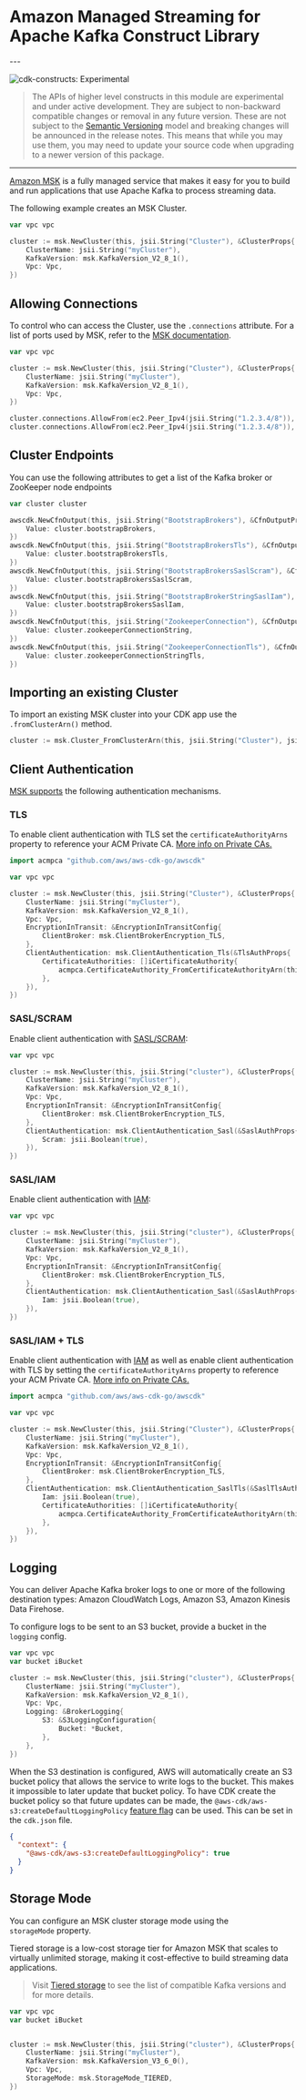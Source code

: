 # Amazon Managed Streaming for Apache Kafka Construct Library

<!--BEGIN STABILITY BANNER-->---


![cdk-constructs: Experimental](https://img.shields.io/badge/cdk--constructs-experimental-important.svg?style=for-the-badge)

> The APIs of higher level constructs in this module are experimental and under active development.
> They are subject to non-backward compatible changes or removal in any future version. These are
> not subject to the [Semantic Versioning](https://semver.org/) model and breaking changes will be
> announced in the release notes. This means that while you may use them, you may need to update
> your source code when upgrading to a newer version of this package.

---
<!--END STABILITY BANNER-->

[Amazon MSK](https://aws.amazon.com/msk/) is a fully managed service that makes it easy for you to build and run applications that use Apache Kafka to process streaming data.

The following example creates an MSK Cluster.

```go
var vpc vpc

cluster := msk.NewCluster(this, jsii.String("Cluster"), &ClusterProps{
	ClusterName: jsii.String("myCluster"),
	KafkaVersion: msk.KafkaVersion_V2_8_1(),
	Vpc: Vpc,
})
```

## Allowing Connections

To control who can access the Cluster, use the `.connections` attribute. For a list of ports used by MSK, refer to the [MSK documentation](https://docs.aws.amazon.com/msk/latest/developerguide/client-access.html#port-info).

```go
var vpc vpc

cluster := msk.NewCluster(this, jsii.String("Cluster"), &ClusterProps{
	ClusterName: jsii.String("myCluster"),
	KafkaVersion: msk.KafkaVersion_V2_8_1(),
	Vpc: Vpc,
})

cluster.connections.AllowFrom(ec2.Peer_Ipv4(jsii.String("1.2.3.4/8")), ec2.Port_Tcp(jsii.Number(2181)))
cluster.connections.AllowFrom(ec2.Peer_Ipv4(jsii.String("1.2.3.4/8")), ec2.Port_Tcp(jsii.Number(9094)))
```

## Cluster Endpoints

You can use the following attributes to get a list of the Kafka broker or ZooKeeper node endpoints

```go
var cluster cluster

awscdk.NewCfnOutput(this, jsii.String("BootstrapBrokers"), &CfnOutputProps{
	Value: cluster.bootstrapBrokers,
})
awscdk.NewCfnOutput(this, jsii.String("BootstrapBrokersTls"), &CfnOutputProps{
	Value: cluster.bootstrapBrokersTls,
})
awscdk.NewCfnOutput(this, jsii.String("BootstrapBrokersSaslScram"), &CfnOutputProps{
	Value: cluster.bootstrapBrokersSaslScram,
})
awscdk.NewCfnOutput(this, jsii.String("BootstrapBrokerStringSaslIam"), &CfnOutputProps{
	Value: cluster.bootstrapBrokersSaslIam,
})
awscdk.NewCfnOutput(this, jsii.String("ZookeeperConnection"), &CfnOutputProps{
	Value: cluster.zookeeperConnectionString,
})
awscdk.NewCfnOutput(this, jsii.String("ZookeeperConnectionTls"), &CfnOutputProps{
	Value: cluster.zookeeperConnectionStringTls,
})
```

## Importing an existing Cluster

To import an existing MSK cluster into your CDK app use the `.fromClusterArn()` method.

```go
cluster := msk.Cluster_FromClusterArn(this, jsii.String("Cluster"), jsii.String("arn:aws:kafka:us-west-2:1234567890:cluster/a-cluster/11111111-1111-1111-1111-111111111111-1"))
```

## Client Authentication

[MSK supports](https://docs.aws.amazon.com/msk/latest/developerguide/kafka_apis_iam.html) the following authentication mechanisms.

### TLS

To enable client authentication with TLS set the `certificateAuthorityArns` property to reference your ACM Private CA. [More info on Private CAs.](https://docs.aws.amazon.com/msk/latest/developerguide/msk-authentication.html)

```go
import acmpca "github.com/aws/aws-cdk-go/awscdk"

var vpc vpc

cluster := msk.NewCluster(this, jsii.String("Cluster"), &ClusterProps{
	ClusterName: jsii.String("myCluster"),
	KafkaVersion: msk.KafkaVersion_V2_8_1(),
	Vpc: Vpc,
	EncryptionInTransit: &EncryptionInTransitConfig{
		ClientBroker: msk.ClientBrokerEncryption_TLS,
	},
	ClientAuthentication: msk.ClientAuthentication_Tls(&TlsAuthProps{
		CertificateAuthorities: []iCertificateAuthority{
			acmpca.CertificateAuthority_FromCertificateAuthorityArn(this, jsii.String("CertificateAuthority"), jsii.String("arn:aws:acm-pca:us-west-2:1234567890:certificate-authority/11111111-1111-1111-1111-111111111111")),
		},
	}),
})
```

### SASL/SCRAM

Enable client authentication with [SASL/SCRAM](https://docs.aws.amazon.com/msk/latest/developerguide/msk-password.html):

```go
var vpc vpc

cluster := msk.NewCluster(this, jsii.String("cluster"), &ClusterProps{
	ClusterName: jsii.String("myCluster"),
	KafkaVersion: msk.KafkaVersion_V2_8_1(),
	Vpc: Vpc,
	EncryptionInTransit: &EncryptionInTransitConfig{
		ClientBroker: msk.ClientBrokerEncryption_TLS,
	},
	ClientAuthentication: msk.ClientAuthentication_Sasl(&SaslAuthProps{
		Scram: jsii.Boolean(true),
	}),
})
```

### SASL/IAM

Enable client authentication with [IAM](https://docs.aws.amazon.com/msk/latest/developerguide/iam-access-control.html):

```go
var vpc vpc

cluster := msk.NewCluster(this, jsii.String("cluster"), &ClusterProps{
	ClusterName: jsii.String("myCluster"),
	KafkaVersion: msk.KafkaVersion_V2_8_1(),
	Vpc: Vpc,
	EncryptionInTransit: &EncryptionInTransitConfig{
		ClientBroker: msk.ClientBrokerEncryption_TLS,
	},
	ClientAuthentication: msk.ClientAuthentication_Sasl(&SaslAuthProps{
		Iam: jsii.Boolean(true),
	}),
})
```

### SASL/IAM + TLS

Enable client authentication with [IAM](https://docs.aws.amazon.com/msk/latest/developerguide/iam-access-control.html)
as well as enable client authentication with TLS by setting the `certificateAuthorityArns` property to reference your ACM Private CA. [More info on Private CAs.](https://docs.aws.amazon.com/msk/latest/developerguide/msk-authentication.html)

```go
import acmpca "github.com/aws/aws-cdk-go/awscdk"

var vpc vpc

cluster := msk.NewCluster(this, jsii.String("Cluster"), &ClusterProps{
	ClusterName: jsii.String("myCluster"),
	KafkaVersion: msk.KafkaVersion_V2_8_1(),
	Vpc: Vpc,
	EncryptionInTransit: &EncryptionInTransitConfig{
		ClientBroker: msk.ClientBrokerEncryption_TLS,
	},
	ClientAuthentication: msk.ClientAuthentication_SaslTls(&SaslTlsAuthProps{
		Iam: jsii.Boolean(true),
		CertificateAuthorities: []iCertificateAuthority{
			acmpca.CertificateAuthority_FromCertificateAuthorityArn(this, jsii.String("CertificateAuthority"), jsii.String("arn:aws:acm-pca:us-west-2:1234567890:certificate-authority/11111111-1111-1111-1111-111111111111")),
		},
	}),
})
```

## Logging

You can deliver Apache Kafka broker logs to one or more of the following destination types:
Amazon CloudWatch Logs, Amazon S3, Amazon Kinesis Data Firehose.

To configure logs to be sent to an S3 bucket, provide a bucket in the `logging` config.

```go
var vpc vpc
var bucket iBucket

cluster := msk.NewCluster(this, jsii.String("cluster"), &ClusterProps{
	ClusterName: jsii.String("myCluster"),
	KafkaVersion: msk.KafkaVersion_V2_8_1(),
	Vpc: Vpc,
	Logging: &BrokerLogging{
		S3: &S3LoggingConfiguration{
			Bucket: *Bucket,
		},
	},
})
```

When the S3 destination is configured, AWS will automatically create an S3 bucket policy
that allows the service to write logs to the bucket. This makes it impossible to later update
that bucket policy. To have CDK create the bucket policy so that future updates can be made,
the `@aws-cdk/aws-s3:createDefaultLoggingPolicy` [feature flag](https://docs.aws.amazon.com/cdk/v2/guide/featureflags.html) can be used. This can be set
in the `cdk.json` file.

```json
{
  "context": {
    "@aws-cdk/aws-s3:createDefaultLoggingPolicy": true
  }
}
```

## Storage Mode

You can configure an MSK cluster storage mode using the `storageMode` property.

Tiered storage is a low-cost storage tier for Amazon MSK that scales to virtually unlimited storage,
making it cost-effective to build streaming data applications.

> Visit [Tiered storage](https://docs.aws.amazon.com/msk/latest/developerguide/msk-tiered-storage.html)
> to see the list of compatible Kafka versions and for more details.

```go
var vpc vpc
var bucket iBucket


cluster := msk.NewCluster(this, jsii.String("cluster"), &ClusterProps{
	ClusterName: jsii.String("myCluster"),
	KafkaVersion: msk.KafkaVersion_V3_6_0(),
	Vpc: Vpc,
	StorageMode: msk.StorageMode_TIERED,
})
```
